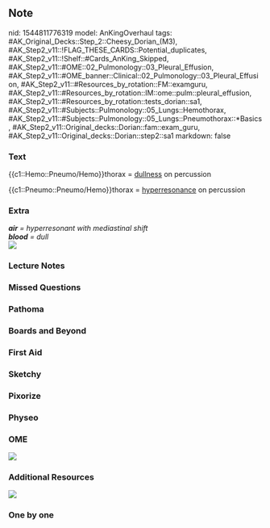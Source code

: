 ## Note
nid: 1544811776319
model: AnKingOverhaul
tags: #AK_Original_Decks::Step_2::Cheesy_Dorian_(M3), #AK_Step2_v11::!FLAG_THESE_CARDS::Potential_duplicates, #AK_Step2_v11::!Shelf::#Cards_AnKing_Skipped, #AK_Step2_v11::#OME::02_Pulmonology::03_Pleural_Effusion, #AK_Step2_v11::#OME_banner::Clinical::02_Pulmonology::03_Pleural_Effusion, #AK_Step2_v11::#Resources_by_rotation::FM::examguru, #AK_Step2_v11::#Resources_by_rotation::IM::ome::pulm::pleural_effusion, #AK_Step2_v11::#Resources_by_rotation::tests_dorian::sa1, #AK_Step2_v11::#Subjects::Pulmonology::05_Lungs::Hemothorax, #AK_Step2_v11::#Subjects::Pulmonology::05_Lungs::Pneumothorax::*Basics, #AK_Step2_v11::Original_decks::Dorian::fam::exam_guru, #AK_Step2_v11::Original_decks::Dorian::step2::sa1
markdown: false

### Text
{{c1::Hemo::Pneumo/Hemo}}thorax = <u>dullness</u> on percussion
<div>
  {{c1::Pneumo::Pneumo/Hemo}}thorax = <u>hyperresonance</u> on
  percussion
</div>

### Extra
<div>
  <i><b>air</b> = hyperresonant with mediastinal shift</i>
</div>
<div>
  <i><b>blood</b> = dull</i>
</div><i><img src="Pulmonary%20Auscultation%20PE%20Findings.png"
class="resizer"></i>

### Lecture Notes


### Missed Questions


### Pathoma


### Boards and Beyond


### First Aid


### Sketchy


### Pixorize


### Physeo


### OME
<div class="ome-widget">
  <a href=
  "https://onlinemeded.org/spa/pulmonology/pleural-effusion/acquire?ref=anki">
  <img src="_OME_AnkiFlashcards_Lesson_4.png"></a>
</div>

### Additional Resources
<div>
  <i><img src="paste-1007088226533377.jpg" class="resizer"></i>
</div>

### One by one

